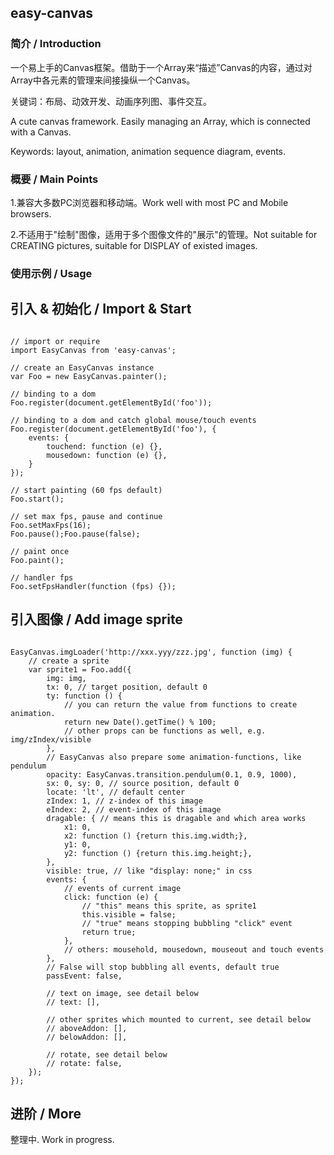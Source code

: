 ## easy-canvas

### 简介 / Introduction

一个易上手的Canvas框架。借助于一个Array来“描述”Canvas的内容，通过对Array中各元素的管理来间接操纵一个Canvas。

关键词：布局、动效开发、动画序列图、事件交互。

A cute canvas framework. Easily managing an Array, which is connected with a Canvas.

Keywords: layout, animation, animation sequence diagram, events.

### 概要 / Main Points

1.兼容大多数PC浏览器和移动端。Work well with most PC and Mobile browsers.

2.不适用于"绘制"图像，适用于多个图像文件的"展示"的管理。Not suitable for CREATING pictures, suitable for DISPLAY of existed images.

### 使用示例 / Usage

## 引入 & 初始化 / Import & Start

```

// import or require
import EasyCanvas from 'easy-canvas';

// create an EasyCanvas instance
var Foo = new EasyCanvas.painter();

// binding to a dom
Foo.register(document.getElementById('foo'));

// binding to a dom and catch global mouse/touch events
Foo.register(document.getElementById('foo'), {
    events: {
        touchend: function (e) {},
        mousedown: function (e) {},
    }
});

// start painting (60 fps default)
Foo.start();

// set max fps, pause and continue
Foo.setMaxFps(16);
Foo.pause();Foo.pause(false);

// paint once
Foo.paint();

// handler fps
Foo.setFpsHandler(function (fps) {});

```

## 引入图像 / Add image sprite

```

EasyCanvas.imgLoader('http://xxx.yyy/zzz.jpg', function (img) {
    // create a sprite
    var sprite1 = Foo.add({
        img: img,
        tx: 0, // target position, default 0
        ty: function () {
            // you can return the value from functions to create animation.
            return new Date().getTime() % 100;
            // other props can be functions as well, e.g. img/zIndex/visible
        },
        // EasyCanvas also prepare some animation-functions, like pendulum
        opacity: EasyCanvas.transition.pendulum(0.1, 0.9, 1000),
        sx: 0, sy: 0, // source position, default 0
        locate: 'lt', // default center
        zIndex: 1, // z-index of this image
        eIndex: 2, // event-index of this image
        dragable: { // means this is dragable and which area works
            x1: 0,
            x2: function () {return this.img.width;},
            y1: 0,
            y2: function () {return this.img.height;},
        },
        visible: true, // like "display: none;" in css
        events: {
            // events of current image
            click: function (e) {
                // "this" means this sprite, as sprite1
                this.visible = false;
                // "true" means stopping bubbling "click" event
                return true;
            },
            // others: mousehold, mousedown, mouseout and touch events
        },
        // False will stop bubbling all events, default true
        passEvent: false,

        // text on image, see detail below
        // text: [],

        // other sprites which mounted to current, see detail below
        // aboveAddon: [],
        // belowAddon: [],

        // rotate, see detail below
        // rotate: false,
    });
});

```

## 进阶 / More

整理中. Work in progress.
